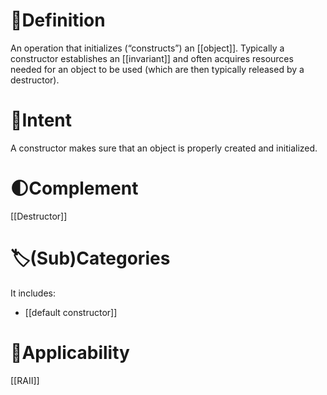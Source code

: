 # 📝Definition
An operation that initializes (“constructs”) an [[object]]. Typically a constructor establishes an [[invariant]] and often acquires resources needed for an object to be used (which are then typically released by a destructor).

# 🎯Intent
A constructor makes sure that an object is properly created and initialized.

# 🌓Complement
[[Destructor]]

# 🏷(Sub)Categories
It includes:
- [[default constructor]]

# 🧀Applicability
[[RAII]]
